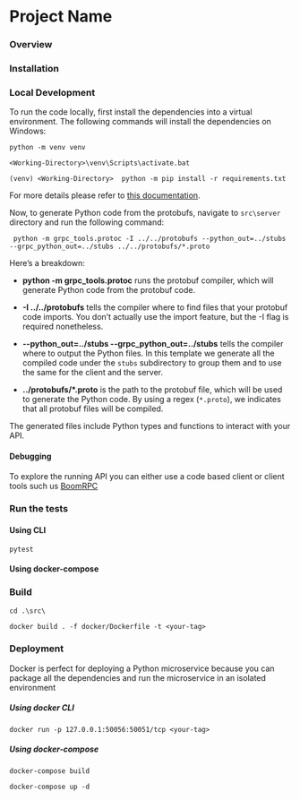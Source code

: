 # Project Name

### Overview

### Installation

### Local Development

To run the code locally, first install the dependencies into a virtual environment. 
The following commands will install the dependencies on Windows:

````shell
python -m venv venv

<Working-Directory>\venv\Scripts\activate.bat

(venv) <Working-Directory>  python -m pip install -r requirements.txt
````

For more details please refer to [this documentation]( https://docs.python.org/3/tutorial/venv.html).

Now, to generate Python code from the protobufs, navigate to `src\server` directory and run the following command:

```shell
 python -m grpc_tools.protoc -I ../../protobufs --python_out=../stubs --grpc_python_out=../stubs ../../protobufs/*.proto
```
Here’s a breakdown: 
- **python -m grpc_tools.protoc** runs the protobuf compiler, which will generate Python code from the protobuf code.

- **-I ../../protobufs** tells the compiler where to find files that your protobuf code imports. You don’t actually use the import feature, but the -I flag is required nonetheless.

- **--python_out=../stubs --grpc_python_out=../stubs** tells the compiler where to output the Python files. In this template we generate all the compiled code under the `stubs` subdirectory to group them and to use the same for the client and the server.

- **../protobufs/\*.proto** is the path to the protobuf file, which will be used to generate the Python code. By using a regex (`*.proto`), we indicates that all protobuf files will be compiled.

The generated files include Python types and functions to interact with your API.


#### Debugging

To explore the running API you can either use a code based client or client tools such us [BoomRPC](https://github.com/bloomrpc/bloomrpc)

### Run the tests

#### Using CLI

````shell
pytest
````
#### Using docker-compose

### Build

````shell
cd .\src\

docker build . -f docker/Dockerfile -t <your-tag>
````

### Deployment

Docker is perfect for deploying a Python microservice because you can package all the dependencies and run 
the microservice in an isolated environment

##### Using docker CLI

````shell
docker run -p 127.0.0.1:50056:50051/tcp <your-tag>
````
##### Using docker-compose

````shell
docker-compose build
````

````shell
docker-compose up -d 
````
